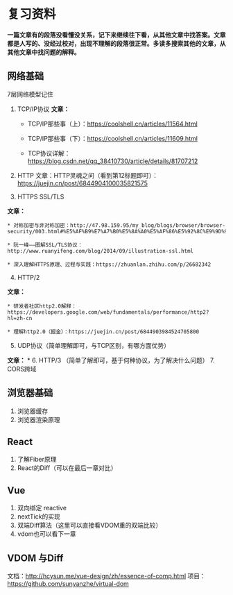# 复习资料

**一篇文章有的段落没看懂没关系，记下来继续往下看，从其他文章中找答案。文章都是人写的、没经过校对，出现不理解的段落很正常。多读多搜索其他的文章，从其他文章中找问题的解释。**

## 网络基础
7层网络模型记住
1. TCP/IP协议
  **文章：**
    * TCP/IP那些事（上）：https://coolshell.cn/articles/11564.html

    * TCP/IP那些事（下）：https://coolshell.cn/articles/11609.html

    * TCP协议详解：https://blog.csdn.net/qq_38410730/article/details/81707212

2. HTTP 
  文章：HTTP灵魂之问（看到第12标题即可）：https://juejin.cn/post/6844904100035821575

3. HTTPS SSL/TLS

  **文章：**
  
    * 对称加密与非对称加密：http://47.98.159.95/my_blog/blogs/browser/browser-security/003.html#%E5%AF%B9%E7%A7%B0%E5%8A%A0%E5%AF%86%E5%92%8C%E9%9D%9E%E5%AF%B9%E7%A7%B0%E5%8A%A0%E5%AF%86

    * 阮一峰——图解SSL/TLS协议：http://www.ruanyifeng.com/blog/2014/09/illustration-ssl.html

    * 深入理解HTTPS原理、过程与实践：https://zhuanlan.zhihu.com/p/26682342

4. HTTP/2

  **文章：**

    * 研发者社区http2.0解释：https://developers.google.com/web/fundamentals/performance/http2?hl=zh-cn

    * 理解http2.0（掘金）：https://juejin.cn/post/6844903984524705800

5. UDP协议（简单理解即可，与TCP区别，有哪方面优势）
  
  **文章：**
    * 
6. HTTP/3 （简单了解即可，基于何种协议，为了解决什么问题）
7. CORS跨域

## 浏览器基础
1. 浏览器缓存
2. 浏览器渲染原理

## 

## React
1. 了解Fiber原理
2. React的Diff（可以在最后一章对比）

## Vue
1. 双向绑定 reactive
2. nextTick的实现
3. 双端Diff算法（这里可以直接看VDOM重的双端比较）
4. vdom也可以看下一章

## VDOM 与Diff
文档：http://hcysun.me/vue-design/zh/essence-of-comp.html
项目：https://github.com/sunyanzhe/virtual-dom